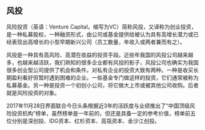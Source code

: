 ## 风投
风险投资（英语：Venture Capital，缩写为VC）简称风投，又译称为创业投资，是一种私募股权，一种融资形式，由公司或基金提供给被认为具有高增长潜力或已经表现出高增长的小型早期新兴公司（员工数量，年收入或两者兼而有之）。

风投是一种具有高风险、高潜在收益的投资手段。近些年我国的风投公司越来越多，也越来越活跃，我们熟知的很多企业都有风投的影子，风投公司也确实为我国很多创业型公司提供了机会和条件。对私有企业的投资大致有两种。一种是收买长期盈利看好但暂时遇到困难的企业。一些基金专门做这样的投资，它们通常被称为私募基金。另一种是投资一个初创小公司，将它做大上市或被其他公司收购。后者就是风险投资的对象。

2017年11月28日界面联合今日头条根据近3年的活跃度与业绩推出了“中国顶级风险投资机构”榜单，虽然榜单是一年前的，但还是具备一定的参考价值，榜单前五位分别是深创投、IDG资本、红杉资本、高瓴资本、金沙江创投。